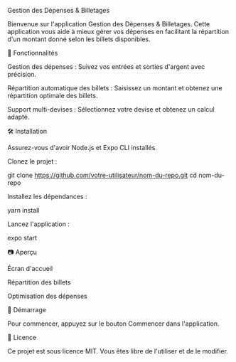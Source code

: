 Gestion des Dépenses & Billetages

Bienvenue sur l'application Gestion des Dépenses & Billetages. Cette application vous aide à mieux gérer vos dépenses en facilitant la répartition d'un montant donné selon les billets disponibles.

📱 Fonctionnalités

Gestion des dépenses : Suivez vos entrées et sorties d'argent avec précision.

Répartition automatique des billets : Saisissez un montant et obtenez une répartition optimale des billets.

Support multi-devises : Sélectionnez votre devise et obtenez un calcul adapté.

🛠 Installation

Assurez-vous d'avoir Node.js et Expo CLI installés.

Clonez le projet :

git clone https://github.com/votre-utilisateur/nom-du-repo.git
cd nom-du-repo

Installez les dépendances :

yarn install

Lancez l'application :

expo start

📷 Aperçu

Écran d'accueil

Répartition des billets

Optimisation des dépenses







🚀 Démarrage

Pour commencer, appuyez sur le bouton Commencer dans l'application.

📝 Licence

Ce projet est sous licence MIT. Vous êtes libre de l'utiliser et de le modifier.